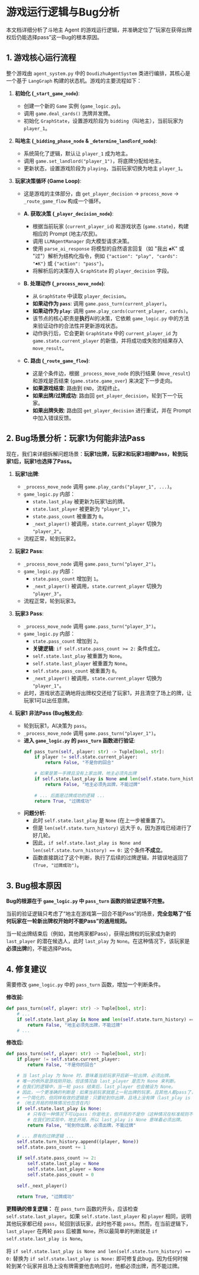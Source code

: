 # 游戏运行逻辑与Bug分析

本文档详细分析了斗地主 Agent 的游戏运行逻辑，并准确定位了“玩家在获得出牌权后仍能选择pass”这一Bug的根本原因。

## 1. 游戏核心运行流程

整个游戏由 `agent_system.py` 中的 `DoudizhuAgentSystem` 类进行编排，其核心是一个基于 `LangGraph` 构建的状态机。游戏的主要流程如下：

1.  **初始化 (`_start_game_node`)**:
    - 创建一个新的 `Game` 实例 (`game_logic.py`)。
    - 调用 `game.deal_cards()` 洗牌并发牌。
    - 初始化 `GraphState`，设置游戏阶段为 `bidding`（叫地主），当前玩家为 `player_1`。

2.  **叫地主 (`_bidding_phase_node` & `_determine_landlord_node`)**:
    - 系统简化了逻辑，默认让 `player_1` 成为地主。
    - 调用 `game.set_landlord("player_1")`，将底牌分配给地主。
    - 更新状态，设置游戏阶段为 `playing`，当前玩家切换为地主 `player_1`。

3.  **玩家决策循环 (Game Loop)**:
    - 这是游戏的主体部分，由 `get_player_decision` -> `process_move` -> `_route_game_flow` 构成一个循环。

    - **A. 获取决策 (`_player_decision_node`)**:
        - 根据当前玩家 (`current_player_id`) 和游戏状态 (`game.state`)，构建相应的 Prompt (地主/农民)。
        - 调用 `LLMAgentManager` 向大模型请求决策。
        - 使用 `parse_ai_response` 将模型的自然语言回复（如 "我出 ♠K" 或 "过"）解析为结构化指令，例如 `{"action": "play", "cards": "♠K"}` 或 `{"action": "pass"}`。
        - 将解析后的决策存入 `GraphState` 的 `player_decision` 字段。

    - **B. 处理动作 (`_process_move_node`)**:
        - 从 `GraphState` 中读取 `player_decision`。
        - **如果动作为 `pass`**: 调用 `game.pass_turn(current_player)`。
        - **如果动作为 `play`**: 调用 `game.play_cards(current_player, cards)`。
        - 该节点的核心职责是**执行**AI的决策，它依赖 `game_logic.py` 中的方法来验证动作的合法性并更新游戏状态。
        - 动作执行后，它会更新 `GraphState` 中的 `current_player_id` 为 `game.state.current_player` 的新值，并将成功或失败的结果存入 `move_result`。

    - **C. 路由 (`_route_game_flow`)**:
        - 这是个条件边，根据 `_process_move_node` 的执行结果 (`move_result`) 和游戏是否结束 (`game.state.game_over`) 来决定下一步走向。
        - **如果游戏结束**: 路由到 `END`，流程终止。
        - **如果出牌/过牌成功**: 路由回 `get_player_decision`，轮到下一个玩家。
        - **如果出牌失败**: 路由回 `get_player_decision` 进行重试，并在 Prompt 中加入错误反馈。

## 2. Bug场景分析：玩家1为何能非法Pass

现在，我们来详细拆解问题场景：**玩家1出牌，玩家2和玩家3相继Pass，轮到玩家1后，玩家1也选择了Pass。**

1.  **玩家1出牌**:
    - `_process_move_node` 调用 `game.play_cards("player_1", ...)`。
    - `game_logic.py` 内部：
        - `state.last_play` 被更新为玩家1出的牌。
        - `state.last_player` 被更新为 `"player_1"`。
        - `state.pass_count` 被重置为 `0`。
        - `_next_player()` 被调用，`state.current_player` 切换为 `"player_2"`。
    - 流程正常，轮到玩家2。

2.  **玩家2 Pass**:
    - `_process_move_node` 调用 `game.pass_turn("player_2")`。
    - `game_logic.py` 内部：
        - `state.pass_count` 增加到 `1`。
        - `_next_player()` 被调用，`state.current_player` 切换为 `"player_3"`。
    - 流程正常，轮到玩家3。

3.  **玩家3 Pass**:
    - `_process_move_node` 调用 `game.pass_turn("player_3")`。
    - `game_logic.py` 内部：
        - `state.pass_count` 增加到 `2`。
        - **关键逻辑**: `if self.state.pass_count >= 2:` 条件成立。
        - `self.state.last_play` 被重置为 `None`。
        - `self.state.last_player` 被重置为 `None`。
        - `self.state.pass_count` 被重置为 `0`。
        - `_next_player()` 被调用，`state.current_player` 切换为 `"player_1"`。
    - 此时，游戏状态正确地将出牌权交还给了玩家1，并且清空了场上的牌，让玩家1可以出任意牌。

4.  **玩家1 非法Pass (Bug触发点)**:
    - 轮到玩家1，AI决策为 `pass`。
    - `_process_move_node` 调用 `game.pass_turn("player_1")`。
    - **进入 `game_logic.py` 的 `pass_turn` 函数进行验证**:
      ```python
      def pass_turn(self, player: str) -> Tuple[bool, str]:
          if player != self.state.current_player:
              return False, "不是你的回合"

          # 如果是第一手牌且没有上家出牌，地主必须先出牌
          if self.state.last_play is None and len(self.state.turn_history) == 0:
              return False, "地主必须先出牌，不能过牌"
          
          # ... 后面是过牌成功的逻辑 ...
          return True, "过牌成功"
      ```
    - **问题分析**:
        - 此时 `self.state.last_play` 是 `None` (在上一步被重置了)。
        - 但是 `len(self.state.turn_history)` 远大于 `0`，因为游戏已经进行了好几轮。
        - 因此，`if self.state.last_play is None and len(self.state.turn_history) == 0:` 这个条件**不成立**。
        - 函数直接跳过了这个判断，执行了后续的过牌逻辑，并错误地返回了 `(True, "过牌成功")`。

## 3. Bug根本原因

**Bug的根源在于 `game_logic.py` 中 `pass_turn` 函数的验证逻辑不完整。**

当前的验证逻辑只考虑了“地主在游戏第一回合不能Pass”的场景，**完全忽略了“任何玩家在一轮新出牌权开始时不能Pass”的通用规则。**

当一轮出牌结束后（例如，其他两家都Pass），获得出牌权的玩家成为新的 `last_player` 的潜在候选人，此时 `last_play` 为 `None`。在这种情况下，该玩家是**必须出牌**的，不能选择Pass。

## 4. 修复建议

需要修改 `game_logic.py` 中的 `pass_turn` 函数，增加一个判断条件。

**修改前:**
```python
def pass_turn(self, player: str) -> Tuple[bool, str]:
    # ...
    if self.state.last_play is None and len(self.state.turn_history) == 0:
        return False, "地主必须先出牌，不能过牌"
    # ...
```

**修改后:**
```python
def pass_turn(self, player: str) -> Tuple[bool, str]:
    if player != self.state.current_player:
        return False, "不是你的回合"

    # 当 last_play 为 None 时，意味着当前玩家开启新一轮出牌，必须出牌。
    # 唯一的例外是游戏刚开始，但该情况由 last_player 是否为 None 来判断。
    # 在我们的逻辑中，当一轮 pass 结束后，last_player 也会被设为 None。
    # 因此，一个更准确的判断是：如果当前玩家就是上一轮出牌的玩家，且其他人都pass了，那么他就不能pass。
    # 一个简化的、但同样有效的逻辑是：只要轮到你出牌，且场上没有牌（last_play is None），你就不能 pass。
    # （地主开局的特殊情况也包含在内）
    if self.state.last_play is None:
        # 只有在一种情况下可以pass：你是地主，但开局的不是你（这种情况在标准规则不存在，但作为防御性编程）
        # 在我们的实现中，地主开局，所以 last_play is None 意味着必须出牌。
        return False, "轮到你出牌，必须出牌，不能过牌"

    # ... 原有的过牌逻辑 ...
    self.state.turn_history.append((player, None))
    self.state.pass_count += 1
    
    if self.state.pass_count >= 2:
        self.state.last_play = None
        self.state.last_player = None
        self.state.pass_count = 0
    
    self._next_player()
    
    return True, "过牌成功"
```
**更精确的修复逻辑：**
在 `pass_turn` 函数的开头，应该检查 `self.state.last_player`。如果 `self.state.last_player` 和 `player` 相同，说明其他玩家都已经 `pass`，轮回到该玩家，此时他不能 `pass`。然而，在当前逻辑下，`last_player` 在两轮 `pass` 后被置 `None`，所以最简单的判断就是 `if self.state.last_play is None`。

将 `if self.state.last_play is None and len(self.state.turn_history) == 0:` 替换为 `if self.state.last_play is None:` 即可修复此bug，因为任何时候轮到某个玩家并且场上没有牌需要他去响应时，他都必须出牌，而不能过牌。

